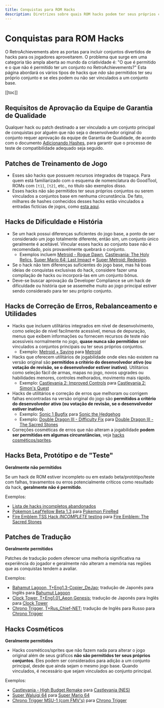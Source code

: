 ```yaml
---
title: Conquistas para ROM Hacks
description: Diretrizes sobre quais ROM hacks podem ter seus próprios conjuntos de conquistas no RetroAchievements, incluindo as regras para vincular hacks aos conjuntos base. Saiba o que é permitido e o que não é.
---
```


# Conquistas para ROM Hacks

O RetroAchievements abre as portas para incluir conjuntos divertidos de hacks para os jogadores aproveitarem. O problema que surge em uma categoria tão ampla aberta ao mundo da criatividade é: "O que é permitido e o que não é permitido ter um conjunto no RetroAchievements?" Esta página abordará os vários tipos de hacks que _não_ são permitidos ter seu próprio conjunto e se eles podem ou não ser vinculados a um conjunto base.

[[toc]]

## Requisitos de Aprovação da Equipe de Garantia de Qualidade

Qualquer hack ou patch destinado a ser vinculado a um conjunto principal de conquistas por alguém que não seja o desenvolvedor original do conjunto requer aprovação da equipe de Garantia de Qualidade, de acordo com o documento [Adicionando Hashes](/guidelines/content/adding-hashes), para garantir que o processo de teste de compatibilidade adequado seja seguido.

## Patches de Treinamento de Jogo

- Esses são hacks que possuem recursos integrados de trapaça. Para quem está familiarizado com o esquema de nomenclatura do GoodTool, ROMs com `[t1]`, `[t2]`, etc., no título são exemplos disso.
- Esses hacks não são permitidos ter seus próprios conjuntos ou serem vinculados a conjuntos base em nenhuma circunstância. De fato, milhares de hashes conhecidos desses hacks estão vinculados a entradas fictícias de jogos, como [esta aqui](https://retroachievements.org/linkedhashes.php?g=11623).

## Hacks de Dificuldade e História

- Se um hack possui diferenças suficientes do jogo base, a ponto de ser considerado um jogo totalmente diferente, então sim, um conjunto único geralmente é aceitável. Vincular esses hacks ao conjunto base não é recomendado, pois provavelmente quebrará o conjunto.
  - Exemplos incluem [Metroid - Rogue Dawn](http://retroachievements.org/Game/9597), [Castlevania: The Holy Relics](http://retroachievements.org/game/11655), [Super Mario 64: Last Impact](http://retroachievements.org/game/12733) e [Super Metroid: Redesign](http://retroachievements.org/game/820).
- Se o hack não tem diferenças suficientes do jogo base, mas há boas ideias de conquistas exclusivas do hack, considere fazer uma compilação de hacks ou incorporá-las em um conjunto bônus.
- Deve-se buscar aprovação da Developer Compliance se um hack de dificuldade ou história que se assemelhe muito ao jogo principal estiver sendo considerado para ter seu próprio conjunto.

## Hacks de Correção de Erros, Rebalanceamento e Utilidades

- Hacks que incluem utilitários integrados em nível de desenvolvimento, como seleção de nível facilmente acessível, menus de depuração, menus que exibem informações ou fornecem recursos de teste não acessíveis normalmente no jogo, **quase nunca são permitidos** ser vinculados a conjuntos principais ou ter seus próprios conjuntos.
  - Exemplo: [Metroid + Saving](http://www.romhacking.net/hacks/1186/) para [Metroid](https://retroachievements.org/game/1487)
- Hacks que oferecem utilitários de jogabilidade onde eles não existem na versão original são **permitidos a critério do desenvolvedor ativo (ou votação de revisão, se o desenvolvedor estiver inativo)**. Utilitários como seleção fácil de armas, mapas no jogo, novos upgrades ou habilidades menores, controles melhorados, movimento mais rápido.
  - Exemplo: [Castlevania 2: Improved Controls](https://www.romhacking.net/hacks/4150/) para [Castlevania 2: Simon's Quest](https://retroachievements.org/game/1461)
- Hacks de utilitários e correção de erros que melhoram ou corrigem falhas encontradas na versão original do jogo são **permitidos a critério do desenvolvedor ativo (ou votação de revisão, se o desenvolvedor estiver inativo)**.
  - Exemplo: [Sonic 1 Bugfix](https://www.romhacking.net/hacks/3200/) para [Sonic the Hedgehog](http://retroachievements.org/game/1)
  - Exemplo: [Double Dragon III - Difficulty Fix](https://www.romhacking.net/hacks/239/) para [Double Dragon III - The Sacred Stones](https://retroachievements.org/game/1662)
- Correções cosméticas de erros que não alteram a jogabilidade **podem ser permitidas em algumas circunstâncias**, veja [hacks cosméticos/sprites](#cosmetic--sprite-hacks).

## Hacks Beta, Protótipo e de "Teste"

**Geralmente não permitidos**

Se um hack de ROM estiver incompleto ou em estado beta/protótipo/teste com falhas, travamentos ou erros potencialmente críticos como resultado da hack, **geralmente não é permitido**.

Exemplos:

- [Lista de hacks incompletos abandonados](https://www.romhacking.net/abandoned/#id2)
- [Pokemon LeafYellow Beta 1.3](https://www.pokecommunity.com/showthread.php?t=418666) para [Pokemon FireRed](https://retroachievements.org/game/515)
- [Fire Emblem TSS Hack _INCOMPLETE_ testing](https://www.romhacking.net/forum/index.php?topic=28277.0) para [Fire Emblem: The Sacred Stones](http://retroachievements.org/game/2482)

## Patches de Tradução

**Geralmente permitidos**

Patches de tradução podem oferecer uma melhoria significativa na experiência do jogador e geralmente não alteram a memória nas regiões que as conquistas tendem a avaliar.

Exemplos:

- [Bahamut Lagoon, T+Eng1.3-Copier_DeJap](http://www.romhacking.net/translations/280/); tradução de Japonês para Inglês para [Bahumut Lagoon](https://retroachievements.org/Game/2257)
- [Clock Tower, T+Eng1.01_Aeon Genesis](http://www.romhacking.net/translations/302/); tradução de Japonês para Inglês para [Clock Tower](https://retroachievements.org/Game/2374)
- [Chrono Trigger, T+Rus_Chief-NET](http://chief-net.ru/index.php?option=com_content&task=view&id=15&Itemid=29); tradução de Inglês para Russo para [Chrono Trigger](http://retroachievements.org/Game/319)

## Hacks Cosméticos

**Geralmente permitidos**

- Hacks cosméticos/sprites que não fazem nada para alterar o jogo original além de seus gráficos **não são permitidos ter seus próprios conjuntos**. Eles podem ser considerados para adição a um conjunto principal, desde que ainda sejam o mesmo jogo base. Quando vinculados, é necessário que sejam vinculados ao conjunto principal.

Exemplos:

- [Castlevania - High Budget Remake](https://www.romhacking.net/hacks/2673/) para [Castlevania (NES)](http://retroachievements.org/game/1462)
- [Super Waluigi 64](https://hacks.sm64hacks.com/hack/403) para [Super Mario 64](http://retroachievements.org/Game/10003)
- [Chrono Trigger MSU-1 (com FMV's)](https://www.romhacking.net/forum/index.php?topic=23115.0) para [Chrono Trigger](http://retroachievements.org/game/319)
